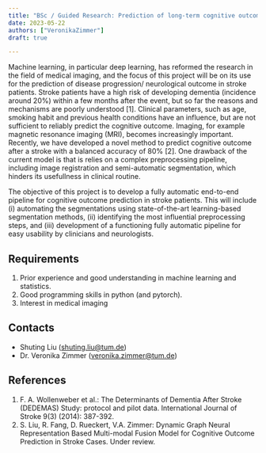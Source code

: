 ```yaml
---
title: "BSc / Guided Research: Prediction of long-term cognitive outcome in Stroke patients using machine learning"
date: 2023-05-22
authors: ["VeronikaZimmer"]
draft: true

---
```


Machine learning, in particular deep learning, has reformed the research in the field of medical imaging, and the focus of this project will be on its use for the prediction of disease progression/ neurological outcome in stroke patients. Stroke patients have a high risk of developing dementia (incidence around 20\%) within a few months after the event, but so far the reasons and mechanisms are poorly understood [1]. Clinical parameters, such as age, smoking habit and previous health conditions have an influence, but are not sufficient to reliably predict the cognitive outcome. Imaging, for example magnetic resonance imaging (MRI), becomes increasingly important. Recently, we have developed a novel method to predict cognitive outcome after a stroke with a balanced accuracy of 80\% [2].  One drawback of the current model is that is relies on a complex preprocessing pipeline, including image registration and semi-automatic segmentation, which hinders its usefullness in clinical routine. 

The objective of this project is to develop a fully automatic end-to-end pipeline for cognitive outcome prediction in stroke patients. This will include (i) automating the segmentations using state-of-the-art learning-based segmentation methods, (ii) identifying the most influential preprocessing steps, and (iii) development of a functioning fully automatic pipeline for easy usability by clinicians and neurologists.

## Requirements

1. Prior experience and good understanding in machine learning and statistics. 
2. Good programming skills in python (and pytorch).
3. Interest in medical imaging

## Contacts
- Shuting Liu (shuting.liu@tum.de)
- Dr. Veronika Zimmer (veronika.zimmer@tum.de)

## References

1. F. A. Wollenweber et al.: The Determinants of Dementia After Stroke (DEDEMAS) Study: protocol and pilot data. International Journal of Stroke 9(3) (2014): 387-392.
2. S. Liu, R. Fang, D. Rueckert, V.A. Zimmer: Dynamic Graph Neural Representation Based Multi-modal Fusion 
Model for Cognitive Outcome Prediction in Stroke Cases. Under review.
